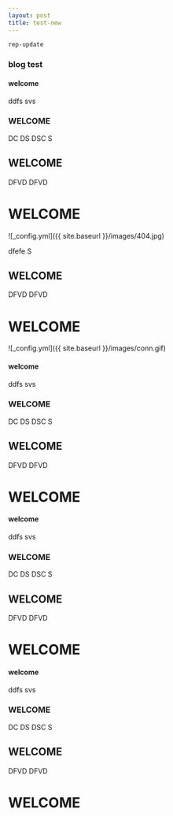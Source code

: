 ```yaml
---
layout: post
title: test-new
---
```


```bash
rep-update
```
### blog test

####   welcome
ddfs
svs


### WELCOME
DC
DS
DSC
S
## WELCOME

DFVD
DFVD

# WELCOME

![_config.yml]({{ site.baseurl }}/images/404.jpg)


dfefe
S
## WELCOME

DFVD
DFVD

# WELCOME


![_config.yml]({{ site.baseurl }}/images/conn.gif)


####   welcome
ddfs
svs


### WELCOME
DC
DS
DSC
S
## WELCOME

DFVD
DFVD

# WELCOME


####   welcome
ddfs
svs


### WELCOME
DC
DS
DSC
S
## WELCOME

DFVD
DFVD

# WELCOME
####   welcome
ddfs
svs


### WELCOME
DC
DS
DSC
S
## WELCOME

DFVD
DFVD

# WELCOME
